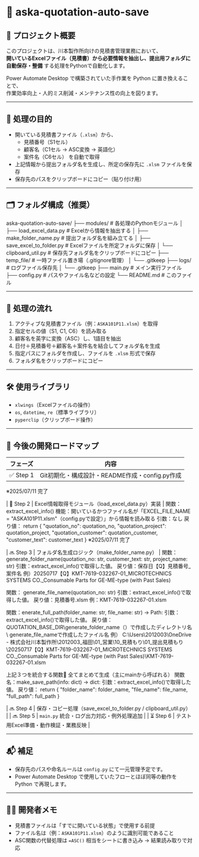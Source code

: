 # 🧾 aska-quotation-auto-save

## 📌 プロジェクト概要

このプロジェクトは、川本製作所向けの見積書管理業務において、  
**開いているExcelファイル（見積書）から必要情報を抽出し、提出用フォルダに自動保存・整備** する処理をPythonで自動化します。

Power Automate Desktop で構築されていた手作業を Python に置き換えることで、  
作業効率向上・人的ミス削減・メンテナンス性の向上を図ります。

---

## 🎯 処理の目的

- 開いている見積書ファイル（`.xlsm`）から、
  - 見積番号（S1セル）
  - 顧客名（C1セル → ASC変換 → 英語化）
  - 案件名（C6セル）
  を自動で取得
- 上記情報から提出フォルダ名を生成し、所定の保存先に `.xlsm` ファイルを保存
- 保存先のパスをクリップボードにコピー（貼り付け用）

---

## 🗂️ フォルダ構成（推奨）

aska-quotation-auto-save/
├── modules/ # 各処理のPythonモジュール
│ ├── load_excel_data.py # Excelから情報を抽出する
│ ├── make_folder_name.py # 提出フォルダ名を組み立てる
│ ├── save_excel_to_folder.py # Excelファイルを所定フォルダに保存
│ └── clipboard_util.py # 保存先フォルダ名をクリップボードにコピー
├── temp_file/ # 一時ファイル置き場（.gitignore管理）
│ └── .gitkeep
├── logs/ # ログファイル保存先
│ └── .gitkeep
├── main.py # メイン実行ファイル
├── config.py # パスやファイル名などの設定
└── README.md # このファイル


---

## 🚀 処理の流れ

1. アクティブな見積書ファイル（例：`ASKA101P11.xlsm`）を取得
2. 指定セルの値（S1, C1, C6）を読み取る
3. 顧客名を英字に変換（ASC）し、1語目を抽出
4. 日付＋見積番号＋顧客名＋案件名を結合してフォルダ名を生成
5. 指定パスにフォルダを作成し、ファイルを `.xlsm` 形式で保存
6. フォルダ名をクリップボードにコピー

---

## 🛠 使用ライブラリ

- `xlwings`（Excelファイルの操作）
- `os`, `datetime`, `re`（標準ライブラリ）
- `pyperclip`（クリップボード操作）

---

## 🧭 今後の開発ロードマップ

| フェーズ   | 内容 |
|---------  |------|
| ✅ Step 1 | Git初期化・構成設計・README作成・config.py作成 |
※2025/07/11 完了

| 🚧 Step 2 | Excel情報取得モジュール（load_excel_data.py）実装 |
関数：extract_excel_info()
機能：開いているかつファイル名が「EXCEL_FILE_NAME = "ASKA101P11.xlsm"（config.pyで設定）」から情報を読み取る
引数：なし
戻り値：
return {
        "quotation_no": quotation_no,
        "quotation_project": quotation_project,
        "quotation_customer": quotation_customer,
        "customer_text": customer_text
    }
※2025/07/11 完了


| 🔜 Step 3 | フォルダ名生成ロジック（make_folder_name.py） |
関数：generate_folder_name(quotation_no: str, customer_text: str, project_name: str)
引数：extract_excel_info()で取得した値。
戻り値：保存日【Q】見積番号_案件名
例）20250717【Q】KMT-7619-032267-01_MICROTECHNICS SYSTEMS CO._Consumable Parts for GE-ME-type (with Past Sales)   

関数： generate_file_name(quotation_no: str)
引数：extract_excel_info()で取得した値。
戻り値：見積番号.xlsm
例：KMT-7619-032267-01.xlsm 

関数：enerate_full_path(folder_name: str, file_name: str) -> Path:
引数：extract_excel_info()で取得した値。
戻り値：QUOTATION_BASE_DIR\generate_folder_name（）で作成したディレクトリ名\ generate_file_nameで作成したファイル名
例） C:\Users\2012003\OneDrive - 株式会社川本製作所\2012003_福田\01_営業\10_見積もり\01_提出見積もり\20250717【Q】KMT-7619-032267-01_MICROTECHNICS SYSTEMS CO._Consumable Parts for GE-ME-type (with Past Sales)\KMT-7619-032267-01.xlsm

上記３つを統合する関数🧩 全てまとめて生成（主にmainから呼ばれる）
関数名：make_save_path(info: dict) -> dict:
引数：extract_excel_info()で取得した値。
戻り値：
return {
        "folder_name": folder_name,
        "file_name": file_name,
        "full_path": full_path
    }

| 🔜 Step 4 | 保存・コピー処理（save_excel_to_folder.py / clipboard_util.py） |
| 🔜 Step 5 | `main.py` 統合・ログ出力対応・例外処理追加 |
| ⏳ Step 6 | テスト用Excel準備・動作検証・業務反映 |

---

## 📬 補足

- 保存先のパスや命名ルールは `config.py` にて一元管理予定です。
- Power Automate Desktop で使用していたフローとほぼ同等の動作を Python で再現します。

---

## 🧑‍💻 開発者メモ

- 見積書ファイルは「すでに開いている状態」で使用する前提
- ファイル名は（例：`ASKA101P11.xlsm`）のように識別可能であること
- ASC関数の代替処理は `=ASC()` 相当をシートに書き込み → 結果読み取りで対応

